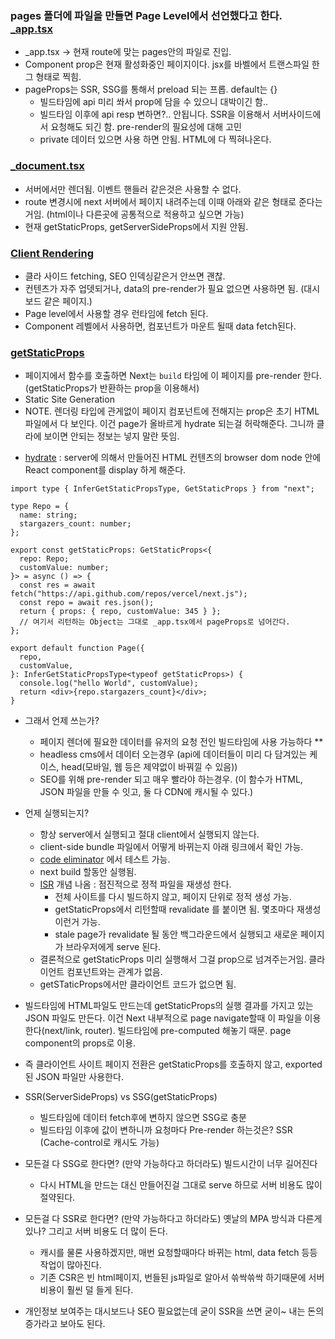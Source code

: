 ### pages 폴더에 파일을 만들면 Page Level에서 선언했다고 한다. [\_app.tsx](https://nextjs.org/docs/pages/building-your-application/routing/custom-app)

- \_app.tsx -> 현재 route에 맞는 pages안의 파일로 진입.
- Component prop은 현재 활성화중인 페이지이다. jsx를 바벨에서 트랜스파일 한 그 형태로 찍힘.
- pageProps는 SSR, SSG를 통해서 preload 되는 프롭. default는 {}
  - 빌드타임에 api 미리 쏴서 prop에 담을 수 있으니 대박이긴 함..
  - 빌드타임 이후에 api resp 변하면?.. 안됩니다. SSR을 이용해서 서버사이드에서 요청해도 되긴 함. pre-render의 필요성에 대해 고민
  - private 데이터 있으면 사용 하면 안됨. HTML에 다 찍혀나온다.

### [\_document.tsx](https://nextjs.org/docs/pages/building-your-application/routing/custom-document)

- 서버에서만 렌더됨. 이벤트 핸들러 같은것은 사용할 수 없다.
- route 변경시에 next 서버에서 페이지 내려주는데 이때 아래와 같은 형태로 준다는거임. (html이나 다른곳에 공통적으로 적용하고 싶으면 가능)
- 현재 getStaticProps, getServerSideProps에서 지원 안됨.

### [Client Rendering](https://nextjs.org/docs/pages/building-your-application/data-fetching/client-side)

- 클라 사이드 fetching, SEO 인덱싱같은거 안쓰면 괜찮.
- 컨텐츠가 자주 업뎃되거나, data의 pre-render가 필요 없으면 사용하면 됨. (대시보드 같은 페이지.)
- Page level에서 사용할 경우 런타임에 fetch 된다.
- Component 레벨에서 사용하면, 컴포넌트가 마운트 될때 data fetch된다.

### [getStaticProps](https://nextjs.org/docs/pages/building-your-application/data-fetching/get-static-props)

- 페이지에서 함수를 호출하면 Next는 `build` 타임에 이 페이지를 pre-render 한다. (getStaticProps가 반환하는 prop을 이용해서)
- Static Site Generation
- NOTE. 렌더링 타입에 관게없이 페이지 컴포넌트에 전해지는 prop은 초기 HTML 파일에서 다 보인다. 이건 page가 올바르게 hydrate 되는걸 허락해준다. 그니까 클라에 보이면 안되는 정보는 넣지 말란 뜻임.

* [hydrate](https://react.dev/reference/react-dom/hydrate) : server에 의해서 만들어진 HTML 컨텐츠의 browser dom node 안에 React component를 display 하게 해준다.

```tsx
import type { InferGetStaticPropsType, GetStaticProps } from "next";

type Repo = {
  name: string;
  stargazers_count: number;
};

export const getStaticProps: GetStaticProps<{
  repo: Repo;
  customValue: number;
}> = async () => {
  const res = await fetch("https://api.github.com/repos/vercel/next.js");
  const repo = await res.json();
  return { props: { repo, customValue: 345 } };
  // 여기서 리턴하는 Object는 그대로 _app.tsx에서 pageProps로 넘어간다.
};

export default function Page({
  repo,
  customValue,
}: InferGetStaticPropsType<typeof getStaticProps>) {
  console.log("hello World", customValue);
  return <div>{repo.stargazers_count}</div>;
}
```

- 그래서 언제 쓰는가?

  - 페이지 렌더에 필요한 데이터를 유저의 요청 전인 빌드타임에 사용 가능하다 \*\*
  - headless cms에서 데이터 오는경우 (api에 데이터들이 미리 다 담겨있는 케이스, head(모바일, 웹 등은 제약없이 바꿔낄 수 있음))
  - SEO를 위해 pre-render 되고 매우 빨라야 하는경우. (이 함수가 HTML, JSON 파일을 만들 수 잇고, 둘 다 CDN에 캐시될 수 있다.)

- 언제 실행되는지?

  - 항상 server에서 실행되고 절대 client에서 실행되지 않는다.
  - client-side bundle 파일에서 어떻게 바뀌는지 아래 링크에서 확인 가능.
  - [code eliminator](https://next-code-elimination.vercel.app/) 에서 테스트 가능.
  - next build 할동안 실행됨.
  - [ISR](https://nextjs.org/docs/pages/building-your-application/data-fetching/incremental-static-regeneration) 개념 나옴 : 점진적으로 정적 파일을 재생성 한다.
    - 전체 사이트를 다시 빌드하지 않고, 페이지 단위로 정적 생성 가능.
    - getStaticProps에서 리턴할때 revalidate 를 붙이면 됨. 몇초마다 재생성 이런거 가능.
    - stale page가 revalidate 될 동안 백그라운드에서 실행되고 새로운 페이지가 브라우저에게 serve 된다.
  - 결론적으로 getStaticProps 미리 실행해서 그걸 prop으로 넘겨주는거임. 클라이언트 컴포넌트와는 관계가 없음. 
  - getSTaticProps에서만 클라이언트 코드가 없으면 됨.

- 빌드타임에 HTML파일도 만드는데 getStaticProps의 실행 결과를 가지고 있는 JSON 파일도 만든다. 이건 Next 내부적으로 page navigate할때 이 파일을 이용한다(next/link, router). 빌드타임에 pre-computed 해놓기 때문. page component의 props로 이용.
- 즉 클라이언트 사이트 페이지 전환은 getStaticProps를 호출하지 않고, exported된 JSON 파일만 사용한다.

- SSR(ServerSideProps) vs SSG(getStaticProps)
  - 빌드타임에 데이터 fetch후에 변하지 않으면 SSG로 충분
  - 빌드타임 이후에 값이 변하니까 요청마다 Pre-render 하는것은? SSR (Cache-control로 캐시도 가능)

- 모든걸 다 SSG로 한다면? (만약 가능하다고 하더라도) 빌드시간이 너무 길어진다
  - 다시 HTML을 만드는 대신 만들어진걸 그대로 serve 하므로 서버 비용도 많이 절약된다.
- 모든걸 다 SSR로 한다면? (만약 가능하다고 하더라도) 옛날의 MPA 방식과 다른게 있나? 그리고 서버 비용도 더 많이 든다.
  - 캐시를 물론 사용하겠지만, 매번 요청할때마다 바뀌는 html, data fetch 등등 작업이 많아진다.
  - 기존 CSR은 빈 html페이지, 번들된 js파일로 알아서 쓲싹쓲싹 하기때문에 서버 비용이 훨씬 덜 들게 된다.

- 개인정보 보여주는 대시보드나 SEO 필요없는데 굳이 SSR을 쓰면 굳이~ 내는 돈의 증가라고 보아도 된다.
